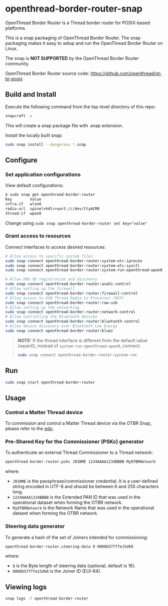 # openthread-border-router-snap

OpenThread Border Router is a Thread border router for POSIX-based platforms.

This is a snap packaging of OpenThread Border Router. The snap packaging makes it easy to setup and run the OpenThread Border Router on Linux.

The snap is **NOT SUPPORTED** by the OpenThread Border Router community.

OpenThread Border Router source code: https://github.com/openthread/ot-br-posix

## Build and Install
Execute the following command from the top-level directory of this repo:
```bash
snapcraft -v
```
This will create a snap package file with .snap extension.

Install the locally built snap:
```bash
sudo snap install --dangerous *.snap
```

## Configure

### Set application configurations
View default configurations:
```bash
$ sudo snap get openthread-border-router 
Key        Value
infra-if   wlan0
radio-url  spinel+hdlc+uart:///dev/ttyACM0
thread-if  wpan0
```

Change using `sudo snap openthread-border-router set key="value"`

### Grant access to resources

Connect interfaces to access desired resources:
```bash
# Allow access to specific system files
sudo snap connect openthread-border-router:system-etc-iproute
sudo snap connect openthread-border-router:system-etc-sysctl
sudo snap connect openthread-border-router:system-run-openthread-wpan0

# Allow DNS-SD registration and discovery
sudo snap connect openthread-border-router:avahi-control
# Allow setting up the firewall
sudo snap connect openthread-border-router:firewall-control
# Allow access to USB Thread Radio Co-Processor (RCP)
sudo snap connect openthread-border-router:raw-usb
# Allow setting up the networking
sudo snap connect openthread-border-router:network-control
# Allow controlling the Bluetooth devices
sudo snap connect openthread-border-router:bluetooth-control
# Allow device discovery over Bluetooth Low Energy
sudo snap connect openthread-border-router:bluez
```

> **_NOTE:_**  If the thread interface is different from the default value (wpan0), instead of `system-run-openthread-wpan0`, connect:
> ```bash
> sudo snap connect openthread-border-router:system-run
> ```

## Run
```bash
sudo snap start openthread-border-router
```

## Usage

### Control a Matter Thread device
To commission and control a Matter Thread device via the OTBR Snap, please refer to the [wiki](https://github.com/canonical/openthread-border-router-snap/wiki/Commission-and-control-a-Matter-Thread-device-via-the-OTBR-Snap).

### Pre-Shared Key for the Commissioner (PSKc) generator

To authenticate an external Thread Commissioner to a Thread network:

```bash
openthread-border-router.pskc J01NME 1234AAAA1234BBBB MyOTBRNetwork
```

where:

- `J01NME` is the passphrase/commissioner credential. It is a user-defined string encoded in UTF-8 and should be between 6 and 255 characters long.
- `1234AAAA1234BBBB` is the Extended PAN ID that was used in the operational dataset when forming the OTBR network.
- `MyOTBRNetwork` is the Network Name that was used in the operational dataset when forming the OTBR network.

### Steering data generator

To generate a hash of the set of Joiners intended for commissioning:

```bash
openthread-border-router.steering-data 8 0000b57fffe15d68
```

where:

- `8` is the Byte length of steering data (optional, default is 16).
- `0000b57fffe15d68` is the Joiner ID (EUI-64).

## Viewing logs
```bash
snap logs -f openthread-border-router
```

